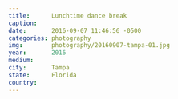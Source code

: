 ```yaml
---
title:  	Lunchtime dance break
caption:	
date:   	2016-09-07 11:46:56 -0500
categories: photography
img:		photography/20160907-tampa-01.jpg
year:		2016
medium:
city:		Tampa
state:		Florida
country:
---
```

